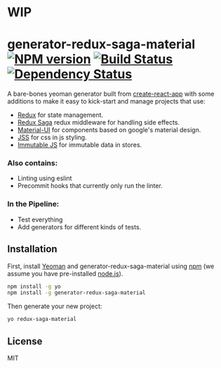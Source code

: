 # WIP

# generator-redux-saga-material [![NPM version][npm-image]][npm-url] [![Build Status][travis-image]][travis-url] [![Dependency Status][daviddm-image]][daviddm-url]

A bare-bones yeoman generator built from [create-react-app](https://github.com/facebook/create-react-app) with some additions to make it easy to kick-start and manage projects that use:

- [Redux](https://github.com/reduxjs/redux) for state management.
- [Redux Saga](https://github.com/redux-saga/redux-saga) redux middleware for handling side effects.
- [Material-UI](https://github.com/mui-org/material-ui) for components based on google's material design.
- [JSS](https://github.com/cssinjs/jss) for css in js styling.
- [Immutable JS](https://github.com/facebook/immutable-js/) for immutable data in stores.

### Also contains:

- Linting using eslint
- Precommit hooks that currently only run the linter.

### In the Pipeline:

- Test everything
- Add generators for different kinds of tests.

## Installation

First, install [Yeoman](http://yeoman.io) and generator-redux-saga-material using [npm](https://www.npmjs.com/) (we assume you have pre-installed [node.js](https://nodejs.org/)).

```bash
npm install -g yo
npm install -g generator-redux-saga-material
```

Then generate your new project:

```bash
yo redux-saga-material
```


## License

MIT

[npm-image]: https://badge.fury.io/js/generator-redux-saga-material.svg
[npm-url]: https://npmjs.org/package/generator-redux-saga-material
[travis-image]: https://travis-ci.org/bmosigisi/generator-redux-saga-material.svg?branch=master
[travis-url]: https://travis-ci.org/bmosigisi/generator-redux-saga-material
[daviddm-image]: https://david-dm.org/bmosigisi/generator-redux-saga-material.svg?theme=shields.io
[daviddm-url]: https://david-dm.org/bmosigisi/generator-redux-saga-material
